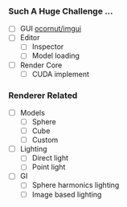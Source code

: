 ### Such A Huge Challenge ...

- [ ] GUI
  [ocornut/imgui](https://github.com/ocornut/imgui)
- [ ] Editor
  - [ ] Inspector
  - [ ] Model loading
- [ ] Render Core
  - [ ] CUDA implement

### Renderer Related

- [ ] Models
  - [ ] Sphere
  - [ ] Cube
  - [ ] Custom
- [ ] Lighting
  - [ ] Direct light
  - [ ] Point light
- [ ] GI
  - [ ] Sphere harmonics lighting
  - [ ] Image based lighting
